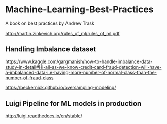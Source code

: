 # Machine-Learning-Best-Practices

A book on best practices by Andrew Trask

http://martin.zinkevich.org/rules_of_ml/rules_of_ml.pdf

## Handling Imbalance dataset

https://www.kaggle.com/gargmanish/how-to-handle-imbalance-data-study-in-detail#Hi-all-as-we-know-credit-card-fraud-detection-will-have-a-imbalanced-data-i.e-having-more-number-of-normal-class-than-the-number-of-fraud-class

https://beckernick.github.io/oversampling-modeling/

## Luigi Pipeline for ML models in production

http://luigi.readthedocs.io/en/stable/
